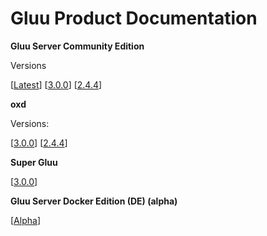 # Gluu Product Documentation

**Gluu Server Community Edition**

Versions
		
[[Latest](./ce/3.0.1)]		[[3.0.0](./ce/3.0.0)] 		[[2.4.4](./ce/2.4.4)]


**oxd**

Versions:

[[3.0.0](./oxd/3.0.0)]     [[2.4.4](./oxd/2.4.4)]


**Super Gluu**

[[3.0.0](./supergluu/3.0.0)]


**Gluu Server Docker Edition (DE) (alpha)**

[[Alpha](./de/alpha)]


